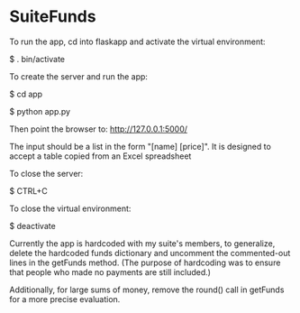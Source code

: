 # SuiteFunds

To run the app, cd into flaskapp and activate the virtual environment:

$ . bin/activate



To create the server and run the app:

$ cd app

$ python app.py


Then point the browser to:
http://127.0.0.1:5000/

The input should be a list in the form "[name] [price]".  It is designed to accept a table copied from an Excel spreadsheet

To close the server:

$ CTRL+C



To close the virtual environment:

$ deactivate


Currently the app is hardcoded with my suite's members, to generalize, delete the hardcoded funds dictionary and uncomment the commented-out lines in the getFunds method.  (The purpose of hardcoding was to ensure that people who made no payments are still included.) 

Additionally, for large sums of money, remove the round() call in getFunds for a more precise evaluation.

